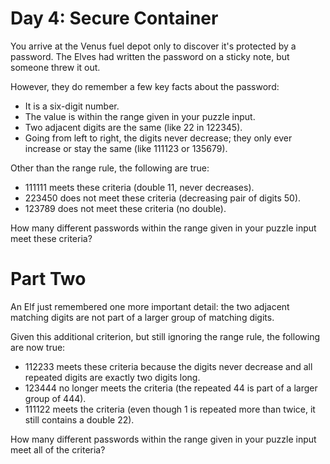 # Day 4: Secure Container
  
You arrive at the Venus fuel depot only to discover it's protected by a password. The Elves had written the password on a sticky note, but someone threw it out.

However, they do remember a few key facts about the password:

  - It is a six-digit number.
  - The value is within the range given in your puzzle input.
  - Two adjacent digits are the same (like 22 in 122345).
  - Going from left to right, the digits never decrease; they only ever increase or stay the same (like 111123 or 135679).

Other than the range rule, the following are true:

  - 111111 meets these criteria (double 11, never decreases).
  - 223450 does not meet these criteria (decreasing pair of digits 50).
  - 123789 does not meet these criteria (no double).

How many different passwords within the range given in your puzzle input meet these criteria?

# Part Two
  
An Elf just remembered one more important detail: the two adjacent matching digits are not part of a larger group of matching digits.

Given this additional criterion, but still ignoring the range rule, the following are now true:

  - 112233 meets these criteria because the digits never decrease and all repeated digits are exactly two digits long.
  - 123444 no longer meets the criteria (the repeated 44 is part of a larger group of 444).
  - 111122 meets the criteria (even though 1 is repeated more than twice, it still contains a double 22).

How many different passwords within the range given in your puzzle input meet all of the criteria?
  